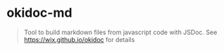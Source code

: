 # okidoc-md

> Tool to build markdown files from javascript code with JSDoc. See https://wix.github.io/okidoc for details
